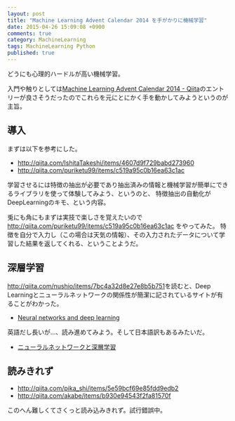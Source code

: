 ```yaml
---
layout: post
title: "Machine Learning Advent Calendar 2014 を手がかりに機械学習"
date: 2015-04-26 15:09:08 +0900 
comments: true
category: MachineLearning
tags: MachineLearning Python
published: true
---
```



どうにも心理的ハードルが高い機械学習。

入門や触りとしては[Machine Learning Advent Calendar 2014 - Qiita](http://qiita.com/advent-calendar/2014/machinelearning)のエントリーが良さそうだったのでこれらを元にとにかく手を動かしてみようというのが主旨。


## 導入

まずは以下を参考にした。

- <http://qiita.com/IshitaTakeshi/items/4607d9f729babd273960>
- <http://qiita.com/puriketu99/items/c519a95c0b16ea63c1ac>

学習させるには特徴の抽出が必要であり抽出済みの情報と機械学習が簡単にできるライブラリを使って体験してみよう、というのと、
特徴抽出の自動化がDeepLearningのキモ、という内容。

兎にも角にもまずは実技で楽しさを覚えたいので<http://qiita.com/puriketu99/items/c519a95c0b16ea63c1ac> をやってみた。
特徴を自分で入力し（この場合は天気の情報）、その入力されたデータについて学習した結果を返してくれる、ということようだ。

## 深層学習

<http://qiita.com/nushio/items/7bc4a32d8e27e8b5b751>を読むと、Deep Learningとニューラルネットワークの関係性が簡潔に記されているサイトが有ることがわかった。

- [Neural networks and deep learning](http://neuralnetworksanddeeplearning.com/)

英語だし長いが…、読み進めてみよう。そして日本語訳もあるみたいだ。

- [ニューラルネットワークと深層学習](http://nnadl-ja.github.io/nnadl_site_ja/index.html)


## 読みきれず

- <http://qiita.com/pika_shi/items/5e59bcf69e85fdd9edb2>
- <http://qiita.com/akabe/items/b930e94543f2fa81570f>

このへん難しくてさくっと読み込みきれず。試行錯誤中。
